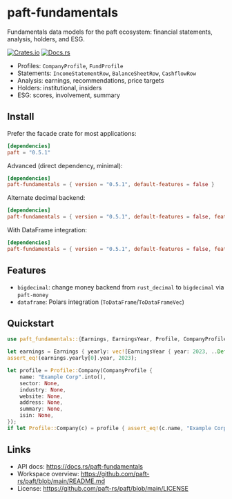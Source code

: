 paft-fundamentals
=================

Fundamentals data models for the paft ecosystem: financial statements, analysis, holders, and ESG.

[![Crates.io](https://img.shields.io/crates/v/paft-fundamentals)](https://crates.io/crates/paft-fundamentals)
[![Docs.rs](https://docs.rs/paft-fundamentals/badge.svg)](https://docs.rs/paft-fundamentals)

- Profiles: `CompanyProfile`, `FundProfile`
- Statements: `IncomeStatementRow`, `BalanceSheetRow`, `CashflowRow`
- Analysis: earnings, recommendations, price targets
- Holders: institutional, insiders
- ESG: scores, involvement, summary

Install
-------

Prefer the facade crate for most applications:

```toml
[dependencies]
paft = "0.5.1"
```

Advanced (direct dependency, minimal):

```toml
[dependencies]
paft-fundamentals = { version = "0.5.1", default-features = false }
```

Alternate decimal backend:

```toml
[dependencies]
paft-fundamentals = { version = "0.5.1", default-features = false, features = ["bigdecimal"] }
```

With DataFrame integration:

```toml
[dependencies]
paft-fundamentals = { version = "0.5.1", default-features = false, features = ["dataframe"] }
```

Features
--------

- `bigdecimal`: change money backend from `rust_decimal` to `bigdecimal` via `paft-money`
- `dataframe`: Polars integration (`ToDataFrame`/`ToDataFrameVec`)

Quickstart
----------

```rust
use paft_fundamentals::{Earnings, EarningsYear, Profile, CompanyProfile};

let earnings = Earnings { yearly: vec![EarningsYear { year: 2023, ..Default::default() }], ..Default::default() };
assert_eq!(earnings.yearly[0].year, 2023);

let profile = Profile::Company(CompanyProfile {
    name: "Example Corp".into(),
    sector: None,
    industry: None,
    website: None,
    address: None,
    summary: None,
    isin: None,
});
if let Profile::Company(c) = profile { assert_eq!(c.name, "Example Corp"); }
```

Links
-----

- API docs: https://docs.rs/paft-fundamentals
- Workspace overview: https://github.com/paft-rs/paft/blob/main/README.md
- License: https://github.com/paft-rs/paft/blob/main/LICENSE
